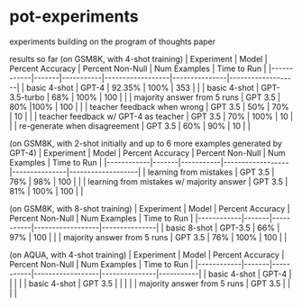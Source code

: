 # pot-experiments
 experiments building on the program of thoughts paper

 results so far (on GSM8K, with 4-shot training)
 | Experiment | Model | Percent Accuracy | Percent Non-Null | Num Examples | Time to Run |
 |------------|-------|-----------|------------------|---------------|-------------------|
 | basic 4-shot  | GPT-4 | 92.35%           | 100%             | 353          | |
 | basic 4-shot | GPT-3.5-turbo | 68%           | 100%             | 100          | |
 | majority answer from 5 runs | GPT 3.5 | 80% |100% | 100 | |
 | teacher feedback when wrong | GPT 3.5 | 50% | 70% | 10 | |
 | teacher feedback w/ GPT-4 as teacher | GPT 3.5 | 70% | 100% | 10 | |
 | re-generate when disagreement | GPT 3.5 | 60% | 90% | 10 | |

 (on GSM8K, with 2-shot initially and up to 6 more examples generated by GPT-4)
  | Experiment | Model | Percent Accuracy | Percent Non-Null | Num Examples | Time to Run |
   |------------|-------|-----------|------------------|---------------|-------------------|
 | learning from mistakes | GPT 3.5 | 76% | 98% | 100 | |
 | learning from mistakes w/ majority answer | GPT 3.5 | 81% | 100% | 100 | |
 
(on GSM8K, with 8-shot training)
  | Experiment | Model | Percent Accuracy | Percent Non-Null | Num Examples | Time to Run |
 |------------|-------|-----------|------------------|---------------|
 | basic 8-shot | GPT-3.5 | 66% | 97% | 100 | |
 | majority answer from 5 runs | GPT 3.5 | 76% | 100% | 100 | |

(on AQUA, with 4-shot training)
  | Experiment | Model | Percent Accuracy | Percent Non-Null | Num Examples | Time to Run |
 |------------|-------|-----------|------------------|---------------|-----------|
 | basic 4-shot | GPT-4 |  |  |  |
 | basic 4-shot | GPT 3.5 |  | | |
 | majority answer from 5 runs | GPT 3.5 | | | |
